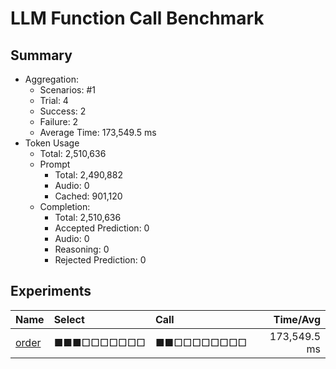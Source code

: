 # LLM Function Call Benchmark

## Summary

- Aggregation:
  - Scenarios: #1
  - Trial: 4
  - Success: 2
  - Failure: 2
  - Average Time: 173,549.5 ms
- Token Usage
  - Total: 2,510,636
  - Prompt
    - Total: 2,490,882
    - Audio: 0
    - Cached: 901,120
  - Completion:
    - Total: 2,510,636
    - Accepted Prediction: 0
    - Audio: 0
    - Reasoning: 0
    - Rejected Prediction: 0

## Experiments

| Name                       | Select     | Call       |     Time/Avg |
| :------------------------- | :--------- | :--------- | -----------: |
| [order](./order/README.md) | ■■■□□□□□□□ | ■■□□□□□□□□ | 173,549.5 ms |
